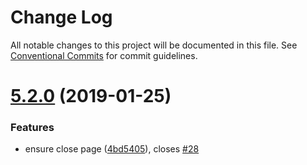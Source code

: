# Change Log

All notable changes to this project will be documented in this file.
See [Conventional Commits](https://conventionalcommits.org) for commit guidelines.

# [5.2.0](https://github.com/kikobeats/browserless/tree/master/packages/examples/compare/v5.1.1...v5.2.0) (2019-01-25)


### Features

* ensure close page ([4bd5405](https://github.com/kikobeats/browserless/tree/master/packages/examples/commit/4bd5405)), closes [#28](https://github.com/kikobeats/browserless/tree/master/packages/examples/issues/28)
